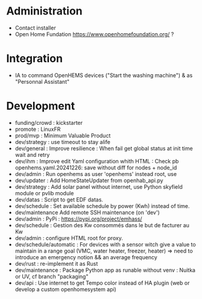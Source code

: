 # Administration
- Contact installer
- Open Home Fundation https://www.openhomefoundation.org/ ?

# Integration
- IA to command OpenHEMS devices ("Start the washing machine") & as "Personnal Assistant"

# Development
- funding/crowd : kickstarter
- promote : LinuxFR
- prod/mvp : Minimum Valuable Product
- dev/strategy : use timeout to stay alife
- dev/general : Improve resilience : When fail get global status at init time wait and retry
- dev/ihm : Improve edit Yaml configuration whith HTML : Check pb openhems.yaml.20241226: save without diff for nodes + node_id
- dev/admin : Run openhems as user 'openhems' instead root, use 
- dev/updater : Add HomeStateUpdater from openhab_api.py
- dev/strategy : Add solar panel without internet, use Python skyfield module or pvlib module
- dev/datas : Script to get EDF datas.
- dev/schedule : Set available schedule by power (Kwh) instead of time.
- dev/maintenance Add remote SSH maintenance (on 'dev')
- dev/admin : PyPi : https://pypi.org/project/emhass/
- dev/schedule : Gestion des Kw consommés dans le but de facturer au Kw
- dev/admin : configure HTML root for proxy.
- dev/schedule/automatic : For devices with a sensor witch give a value to maintain in a range goal (VMC, water heater, freezer, heater) => need to introduce an emergency notion && an average frequency
- dev/rust : re-implement it as Rust
- dev/maintenance : Package Python app as runable without venv : Nuitka or UV, cf branch "packaging"
- dev/api : Use internet to get Tempo color instead of HA plugin (web or develop a custom openhomesystem api)
